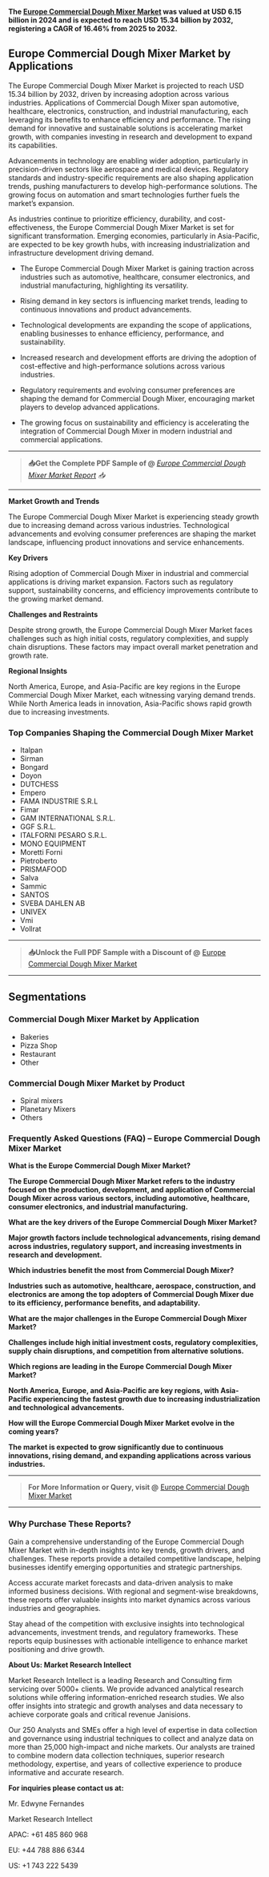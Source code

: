 <p><strong>The <a href="https://www.marketresearchintellect.com/download-sample/?rid=406685&amp;utm_source=Pulse-April-Europe&amp;utm_medium=852">Europe Commercial Dough Mixer Market</a> was valued at USD 6.15 billion in 2024 and is expected to reach USD 15.34 billion by 2032, registering a CAGR of 16.46% from 2025 to 2032.</strong></p><h2>Europe Commercial Dough Mixer Market by Applications&nbsp;</h2><p><p>The Europe Commercial Dough Mixer Market is projected to reach USD 15.34 billion by 2032, driven by increasing adoption across various industries. Applications of Commercial Dough Mixer span automotive, healthcare, electronics, construction, and industrial manufacturing, each leveraging its benefits to enhance efficiency and performance. The rising demand for innovative and sustainable solutions is accelerating market growth, with companies investing in research and development to expand its capabilities.</p><p>Advancements in technology are enabling wider adoption, particularly in precision-driven sectors like aerospace and medical devices. Regulatory standards and industry-specific requirements are also shaping application trends, pushing manufacturers to develop high-performance solutions. The growing focus on automation and smart technologies further fuels the market&rsquo;s expansion.</p><p>As industries continue to prioritize efficiency, durability, and cost-effectiveness, the Europe Commercial Dough Mixer Market is set for significant transformation. Emerging economies, particularly in Asia-Pacific, are expected to be key growth hubs, with increasing industrialization and infrastructure development driving demand.</p></p><ul><li><p>The Europe Commercial Dough Mixer Market is gaining traction across industries such as automotive, healthcare, consumer electronics, and industrial manufacturing, highlighting its versatility.</p></li><li><p>Rising demand in key sectors is influencing market trends, leading to continuous innovations and product advancements.</p></li><li><p>Technological developments are expanding the scope of applications, enabling businesses to enhance efficiency, performance, and sustainability.</p></li><li><p>Increased research and development efforts are driving the adoption of cost-effective and high-performance solutions across various industries.</p></li><li><p>Regulatory requirements and evolving consumer preferences are shaping the demand for Commercial Dough Mixer, encouraging market players to develop advanced applications.</p></li><li><p>The growing focus on sustainability and efficiency is accelerating the integration of Commercial Dough Mixer in modern industrial and commercial applications.</p></li></ul><hr /><blockquote><p><strong><span class="font-[700]">📥Get the Complete PDF Sample of @ </span></strong><em><span class="font-[700]"><a href="https://www.marketresearchintellect.com/download-sample/?rid=406685&amp;utm_source=Pulse-April-Europe&amp;utm_medium=852" target="_blank" data-tracking-control-name="article-ssr-frontend-pulse_little-text-block" data-tracking-will-navigate="" data-test-link="">Europe Commercial Dough Mixer Market Report</a>&nbsp;📥</span></em></p></blockquote><hr /><p class="" data-start="77" data-end="360"><strong data-start="77" data-end="105">Market Growth and Trends</strong></p><p class="" data-start="77" data-end="360">The Europe Commercial Dough Mixer Market is experiencing steady growth due to increasing demand across various industries. Technological advancements and evolving consumer preferences are shaping the market landscape, influencing product innovations and service enhancements.</p><p class="" data-start="362" data-end="606"><strong data-start="362" data-end="377">Key Drivers</strong></p><p class="" data-start="362" data-end="606">Rising adoption of Commercial Dough Mixer in industrial and commercial applications is driving market expansion. Factors such as regulatory support, sustainability concerns, and efficiency improvements contribute to the growing market demand.</p><p class="" data-start="608" data-end="849"><strong data-start="608" data-end="637">Challenges and Restraints</strong></p><p class="" data-start="608" data-end="849">Despite strong growth, the Europe Commercial Dough Mixer Market faces challenges such as high initial costs, regulatory complexities, and supply chain disruptions. These factors may impact overall market penetration and growth rate.</p><p class="" data-start="851" data-end="1095"><strong data-start="851" data-end="872">Regional Insights</strong></p><p class="" data-start="851" data-end="1095">North America, Europe, and Asia-Pacific are key regions in the Europe Commercial Dough Mixer Market, each witnessing varying demand trends. While North America leads in innovation, Asia-Pacific shows rapid growth due to increasing investments.</p><p><h3>Top Companies Shaping the Commercial Dough Mixer Market </h3><ul><li>Italpan</li><li>Sirman</li><li>Bongard</li><li>Doyon</li><li>DUTCHESS</li><li>Empero</li><li>FAMA INDUSTRIE S.R.L</li><li>Fimar</li><li>GAM INTERNATIONAL S.R.L.</li><li>GGF S.R.L.</li><li>ITALFORNI PESARO S.R.L.</li><li>MONO EQUIPMENT</li><li>Moretti Forni</li><li>Pietroberto</li><li>PRISMAFOOD</li><li>Salva</li><li>Sammic</li><li>SANTOS</li><li>SVEBA DAHLEN AB</li><li>UNIVEX</li><li>Vmi</li><li>Vollrat</li></ul></p><hr /><blockquote><p><strong>📥Unlock the Full PDF Sample with a Discount of @</strong> <a href="https://www.marketresearchintellect.com/ask-for-discount/?rid=406685&amp;utm_source=Pulse-April-Europe&amp;utm_medium=852">Europe Commercial Dough Mixer Market</a></p></blockquote><hr /><p><h2>Segmentations</h2><h3>Commercial Dough Mixer Market by Application</h3><ul><li>Bakeries</li><li> Pizza Shop</li><li> Restaurant</li><li> Other</li></ul><h3>Commercial Dough Mixer Market by Product</h3><ul><li>Spiral mixers</li><li> Planetary Mixers</li><li> Others</li></ul></p><h3><strong>Frequently Asked Questions (FAQ) &ndash; Europe Commercial Dough Mixer Market</strong></h3><p><strong>What is the Europe Commercial Dough Mixer Market?</strong></p><p><strong>The Europe Commercial Dough Mixer Market refers to the industry focused on the production, development, and application of Commercial Dough Mixer across various sectors, including automotive, healthcare, consumer electronics, and industrial manufacturing.</strong></p><p><strong>What are the key drivers of the Europe Commercial Dough Mixer Market?</strong></p><p><strong>Major growth factors include technological advancements, rising demand across industries, regulatory support, and increasing investments in research and development.</strong></p><p><strong>Which industries benefit the most from Commercial Dough Mixer?</strong></p><p><strong>Industries such as automotive, healthcare, aerospace, construction, and electronics are among the top adopters of Commercial Dough Mixer due to its efficiency, performance benefits, and adaptability.</strong></p><p><strong>What are the major challenges in the Europe Commercial Dough Mixer Market?</strong></p><p><strong>Challenges include high initial investment costs, regulatory complexities, supply chain disruptions, and competition from alternative solutions.</strong></p><p><strong>Which regions are leading in the Europe Commercial Dough Mixer Market?</strong></p><p><strong>North America, Europe, and Asia-Pacific are key regions, with Asia-Pacific experiencing the fastest growth due to increasing industrialization and technological advancements.</strong></p><p><strong>How will the Europe Commercial Dough Mixer Market evolve in the coming years?</strong></p><p><strong>The market is expected to grow significantly due to continuous innovations, rising demand, and expanding applications across various industries.</strong></p><hr /><blockquote><p><span class="font-[700]"><strong>For More Information or Query, visit&nbsp;@</strong>&nbsp;</span><span class="font-[700]"><a href="https://www.marketresearchintellect.com/product/global-commercial-dough-mixer-market-size-and-forecast/?utm_source=Linkedin&utm_medium=852" target="_blank" data-tracking-control-name="article-ssr-frontend-pulse_little-text-block" data-tracking-will-navigate="" data-test-link="">Europe Commercial Dough Mixer Market</a></span></p></blockquote><hr /><h3><strong data-start="0" data-end="31">Why Purchase These Reports?</strong></h3><p class="" data-start="35" data-end="297">Gain a comprehensive understanding of the Europe Commercial Dough Mixer Market with in-depth insights into key trends, growth drivers, and challenges. These reports provide a detailed competitive landscape, helping businesses identify emerging opportunities and strategic partnerships.</p><p class="" data-start="299" data-end="540">Access accurate market forecasts and data-driven analysis to make informed business decisions. With regional and segment-wise breakdowns, these reports offer valuable insights into market dynamics across various industries and geographies.</p><p class="" data-start="542" data-end="784">Stay ahead of the competition with exclusive insights into technological advancements, investment trends, and regulatory frameworks. These reports equip businesses with actionable intelligence to enhance market positioning and drive growth.</p><p><strong><span class="font-[700]">About Us: Market Research Intellect</span></strong></p><p><span class="">Market Research Intellect is a leading Research and Consulting firm servicing over 5000+ clients. We provide advanced analytical research solutions while offering information-enriched research studies.&nbsp;</span>We also offer insights into strategic and growth analyses and data necessary to achieve corporate goals and critical revenue Janisions.</p><p><span class="">Our 250 Analysts and SMEs offer a high level of expertise in data collection and governance using industrial techniques to collect and analyze data on more than 25,000 high-impact and niche markets. Our analysts are trained to combine modern data collection techniques, superior research methodology, expertise, and years of collective experience to produce informative and accurate research.</span></p><p><strong>For inquiries please contact us at:</strong></p><p>Mr. Edwyne Fernandes</p><p>Market Research Intellect</p><p>APAC: +61 485 860 968</p><p>EU: +44 788 886 6344</p><p>US: +1 743 222 5439</p>